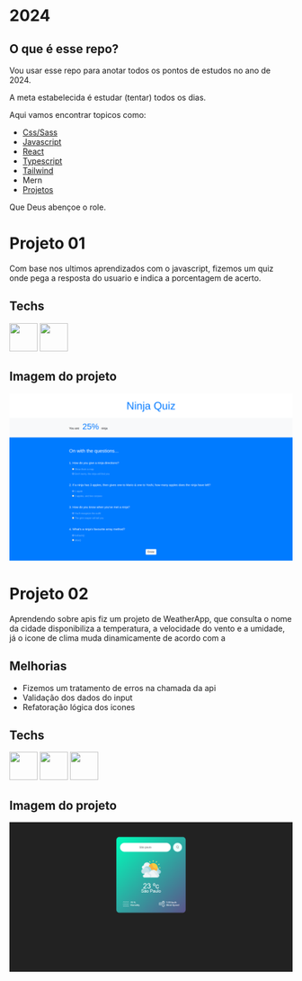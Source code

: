# 2024

## O que é esse repo?

Vou usar esse repo para anotar todos os pontos de estudos no ano de 2024.

A meta estabelecida é estudar (tentar) todos os dias.

Aqui vamos encontrar topicos como:

- [Css/Sass](/css/css.md)
- [Javascript](/js/js.md)
- [React](/react/react.md)
- [Typescript](/typescript/ts.md)
- [Tailwind](/css/tailwind/tw.md)
- Mern
- [Projetos](/projects/)

Que Deus abençoe o role.

# Projeto 01

Com base nos ultimos aprendizados com o javascript, fizemos um quiz onde pega a resposta do usuario e indica a porcentagem de acerto.

## Techs

<div style="display=inline-block">
  <img src="https://user-images.githubusercontent.com/25181517/183898054-b3d693d4-dafb-4808-a509-bab54cf5de34.png" width="50px" height="50px" >

  <img src="https://user-images.githubusercontent.com/25181517/117447155-6a868a00-af3d-11eb-9cfe-245df15c9f3f.png" width="50px" height="50px" >
   
 </div>

## Imagem do projeto

![Quiz-ninja](/projects/img/Quiz.png)

# Projeto 02

Aprendendo sobre apis fiz um projeto de WeatherApp, que consulta o nome da cidade disponibiliza a temperatura, a velocidade do vento e a umidade, já o icone de clima muda dinamicamente de acordo com a

## Melhorias

- Fizemos um tratamento de erros na chamada da api
- Validação dos dados do input
- Refatoração lógica dos icones

## Techs

<div style="display=inline-block">
  <img src="https://user-images.githubusercontent.com/25181517/192158954-f88b5814-d510-4564-b285-dff7d6400dad.png" width="50px" height="50px" >

   <img src="https://user-images.githubusercontent.com/25181517/183898674-75a4a1b1-f960-4ea9-abcb-637170a00a75.png" width="50px" height="50px" >

  <img src="https://user-images.githubusercontent.com/25181517/117447155-6a868a00-af3d-11eb-9cfe-245df15c9f3f.png" width="50px" height="50px" >
   
 </div>

## Imagem do projeto

![Weather-App](/projects/img/weatherApp.png)

